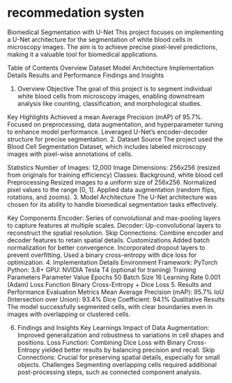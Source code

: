 # recommedation systen
Biomedical Segmentation with U-Net
This project focuses on implementing a U-Net architecture for the segmentation of white blood cells in microscopy images. The aim is to achieve precise pixel-level predictions, making it a valuable tool for biomedical applications.

Table of Contents
Overview
Dataset
Model Architecture
Implementation Details
Results and Performance
Findings and Insights
1. Overview
Objective
The goal of this project is to segment individual white blood cells from microscopy images, enabling downstream analysis like counting, classification, and morphological studies.

Key Highlights
Achieved a mean Average Precision (mAP) of 95.7%.
Focused on preprocessing, data augmentation, and hyperparameter tuning to enhance model performance.
Leveraged U-Net’s encoder-decoder structure for precise segmentation.
2. Dataset
Source
The project used the Blood Cell Segmentation Dataset, which includes labeled microscopy images with pixel-wise annotations of cells.

Statistics
Number of Images: 12,000
Image Dimensions: 256x256 (resized from originals for training efficiency)
Classes: Background, white blood cell
Preprocessing
Resized images to a uniform size of 256x256.
Normalized pixel values to the range [0, 1].
Applied data augmentation (random flips, rotations, and zooms).
3. Model Architecture
The U-Net architecture was chosen for its ability to handle biomedical segmentation tasks effectively.

Key Components
Encoder:
Series of convolutional and max-pooling layers to capture features at multiple scales.
Decoder:
Up-convolutional layers to reconstruct the spatial resolution.
Skip Connections:
Combine encoder and decoder features to retain spatial details.
Customizations
Added batch normalization for better convergence.
Incorporated dropout layers to prevent overfitting.
Used a binary cross-entropy with dice loss for optimization.
4. Implementation Details
Environment
Framework: PyTorch
Python: 3.8+
GPU: NVIDIA Tesla T4 (optional for training)
Training Parameters
Parameter	Value
Epochs	50
Batch Size	16
Learning Rate	0.001 (Adam)
Loss Function	Binary Cross-Entropy + Dice Loss
5. Results and Performance
Evaluation Metrics
Mean Average Precision (mAP): 95.7%
IoU (Intersection over Union): 93.4%
Dice Coefficient: 94.1%
Qualitative Results
The model successfully segmented cells, with clear boundaries even in images with overlapping or clustered cells.

6. Findings and Insights
Key Learnings
Impact of Data Augmentation:
Improved generalization and robustness to variations in cell shapes and positions.
Loss Function:
Combining Dice Loss with Binary Cross-Entropy yielded better results by balancing precision and recall.
Skip Connections:
Crucial for preserving spatial details, especially for small objects.
Challenges
Segmenting overlapping cells required additional post-processing steps, such as connected component analysis.